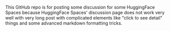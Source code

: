 This GitHub repo is for posting some discussion for some HuggingFace Spaces because HuggingFace Spaces' discussion page does not work very well with very long post with complicated elements like "click to see detail" things and some advanced markdown formatting tricks.
